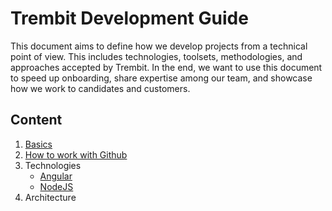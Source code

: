 # Trembit Development Guide

This document aims to define how we develop projects from a technical point of view. 
This includes technologies, toolsets, methodologies, and approaches accepted by Trembit. 
In the end, we want to use this document to speed up onboarding, share expertise among our team, and showcase how we work to candidates and customers.

## Content

1. [Basics](basics/basics.md)
1. [How to work with Github](basics/howto-github.md)
1. Technologies
    - [Angular](technologies/angular.md)
    - [NodeJS](technologies/nodejs.md)
1. Architecture


